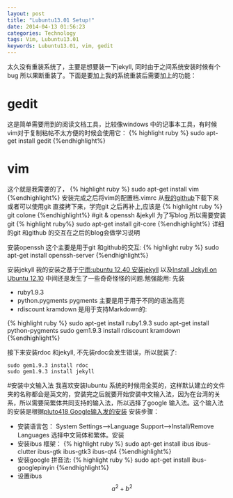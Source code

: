 ```yaml
---
layout: post
title: "Lubuntu13.01 Setup!"
date: 2014-04-13 01:56:23
categories: Technology
tags: Vim, Lubuntu13.01
keywords: Lubuntu13.01, vim, gedit
---
```


太久没有重装系统了，主要是想要装一下jekyll, 同时由于之间系统安装时候有个bug 所以果断重装了。下面是要加上我的系统重装后需要加上的功能：

# gedit
这是简单需要用到的阅读文档工具，比较像windows 中的记事本工具，有时候vim对于复制粘帖不太方便的时候会使用它：
{% highlight ruby %}
	sudo apt-get install gedit
{%endhighlight%}
# vim 
这个就是我需要的了，
{% highlight ruby %}
	sudo apt-get install vim
{%endhighlight%}
安装完成之后将vim的配置档.vimrc 从[我的github][my_github]下载下来
或者可以使用git 直接拷下来，学完git 之后再补上,应该是
{% highlight ruby %}
git colone
{%endhighlight%}
#git & openssh &jekyll
为了写blog 所以需要安装git
{% highlight ruby%}
sudo apt-get install git-core
{%endhighlight%}
详细的git 和github 的交互在之后的blog会做学习说明

安装openssh 这个主要是用于git 和github的交互:
{% highlight ruby %}
	sudo apt-get install openssh-server
{%endhighlight%}

安装jekyll 我的安装之基于[宁雨:ubuntu 12.40 安装jekyll][宁雨] 以及[Install Jekyll on Ubuntu 12.10][michaelchelen] 中间还是发生了一些奇奇怪怪的问题.勉强能用: 先装
- ruby1.9.3 
- python.pygments pygments 主要是用于用于不同的语法高亮
- rdiscount kramdown 是用于支持Markdown的:

{% highlight ruby %}
sudo apt-get install ruby1.9.3
sudo apt-get install python-pygments
sudo gem1.9.3 install rdiscount kramdown
{%endhighlight%}

接下来安装rdoc 和jekyll, 不先装rdoc会发生错误，所以就装了:

    sudo gem1.9.3 install rdoc
    sudo gem1.9.3 install jekyll

#安装中文输入法
我喜欢安装lubuntu 系统的时候用全英的，这样默认建立的文件夹的名称都会是英文的，安装完之后就要开始安装中文输入法，因为在台湾的关系，所以需要简繁体共同支持的输入法，所以选择了google 输入法。这个输入法的安装是根据[pluto418 Google输入发的安装][pluto] 安装步骤：

- 安装语言包： System Settings--\>Language Support--\>Install/Remove Languages 选择中文简体和繁体。安装
- 安装ibus 框架：
{% highlight ruby %}
sudo apt-get install ibus ibus-clutter ibus-gtk ibus-gtk3 ibus-qt4
{%endhighlight%}
- 安装google 拼音法:
{% highlight ruby %}
sudo apt-get install ibus-googlepinyin
{%endhighlight%}
- 设置ibus
$$
a^2+b^2
$$

[my_github]: https://github.com/darranchen/vim "Optional Title"
[宁雨]:http://ningyuwhut.blogspot.tw/2013/09/ubuntu-1240-jekyll.html
[michaelchelen]: http://michaelchelen.net/articles/install-jekyll-ubuntu-12-10.html
[pluto]: http://pluto418.iteye.com/blog/1772256
